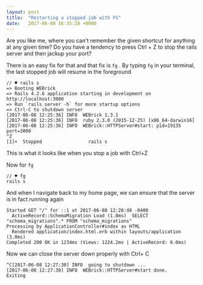 ```yaml
---
layout: post
title:  "Restarting a stopped job with FG"
date:   2017-06-08 16:35:28 +0000
---
```



Are you like me, where you can't remember the given shortcut for anything at any given time?
Do you have a tendency to press Ctrl + Z to stop the rails server and then jackup your port?

There is an easy fix for that and that fix is `fg` . By typing `fg` in your terminal, the last stopped job will resume in the foreground

```
// ♥ rails s
=> Booting WEBrick
=> Rails 4.2.6 application starting in development on http://localhost:3000
=> Run `rails server -h` for more startup options
=> Ctrl-C to shutdown server
[2017-06-08 12:25:36] INFO  WEBrick 1.3.1
[2017-06-08 12:25:36] INFO  ruby 2.3.0 (2015-12-25) [x86_64-darwin16]
[2017-06-08 12:25:36] INFO  WEBrick::HTTPServer#start: pid=19135 port=3000
^Z
[1]+  Stopped                 rails s
```

This is what it looks like when you stop a job with Ctrl+Z

Now for `fg`

```
// ♥ fg
rails s
```

And when I navigate back to my home page, we can ensure that the server is in fact running again

```
Started GET "/" for ::1 at 2017-06-08 12:26:48 -0400
  ActiveRecord::SchemaMigration Load (1.0ms)  SELECT "schema_migrations".* FROM "schema_migrations"
Processing by ApplicationController#index as HTML
  Rendered application/index.html.erb within layouts/application (3.0ms)
Completed 200 OK in 1234ms (Views: 1224.2ms | ActiveRecord: 0.0ms)

```

Now we can close the server down properly with Ctrl+ C

```
^C[2017-06-08 12:27:30] INFO  going to shutdown ...
[2017-06-08 12:27:30] INFO  WEBrick::HTTPServer#start done.
Exiting
```




